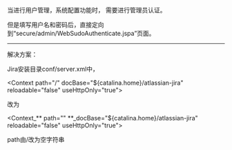 当进行用户管理，系统配置功能时， 需要进行管理员认证。



但是填写用户名和密码后，直接定向到“secure/admin/WebSudoAuthenticate.jspa”页面。



---

解决方案：

Jira安装目录conf/server.xml中，

&lt;Context path="/" docBase="${catalina.home}/atlassian-jira" reloadable="false" useHttpOnly="true"&gt;

改为

&lt;Context_** path="" **_docBase="${catalina.home}/atlassian-jira" reloadable="false" useHttpOnly="true"&gt;

path由/改为空字符串

